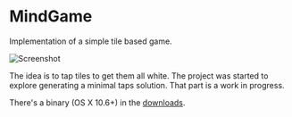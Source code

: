 MindGame
========

Implementation of a simple tile based game.

![Screenshot](https://github.com/wezm/MindGame/raw/master/Screenshot.png)

The idea is to tap tiles to get them all white. The project was started to
explore generating a minimal taps solution. That part is a work in progress.

There's a binary (OS X 10.6+) in the
[downloads](https://github.com/wezm/MindGame/downloads).
